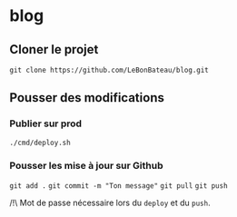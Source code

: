 # blog

## Cloner le projet

`git clone https://github.com/LeBonBateau/blog.git`

## Pousser des modifications
### Publier sur prod
`./cmd/deploy.sh`

### Pousser les mise à jour sur Github
`git add .`
`git commit -m "Ton message"`
`git pull`
`git push `

/!\ Mot de passe nécessaire lors du `deploy` et du `push`.

